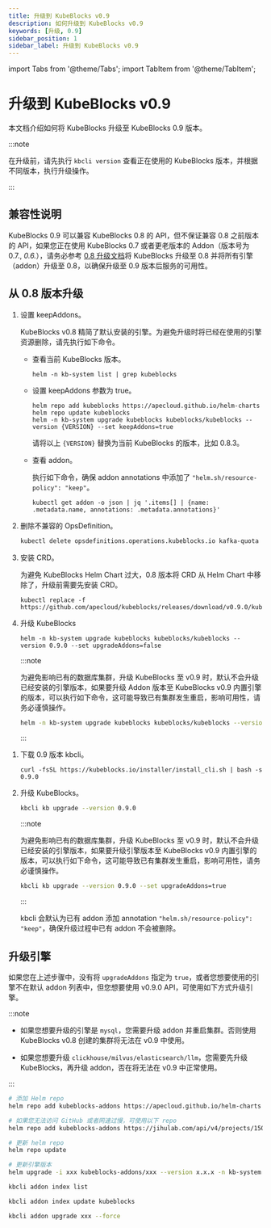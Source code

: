 ```yaml
---
title: 升级到 KubeBlocks v0.9
description: 如何升级到 KubeBlocks v0.9
keywords: [升级, 0.9]
sidebar_position: 1
sidebar_label: 升级到 KubeBlocks v0.9
---
```


import Tabs from '@theme/Tabs';
import TabItem from '@theme/TabItem';

# 升级到 KubeBlocks v0.9

本文档介绍如何将 KubeBlocks 升级至 KubeBlocks 0.9 版本。

:::note

在升级前，请先执行 `kbcli version` 查看正在使用的 KubeBlocks 版本，并根据不同版本，执行升级操作。

:::

## 兼容性说明

KubeBlocks 0.9 可以兼容 KubeBlocks 0.8 的 API，但不保证兼容 0.8 之前版本的 API，如果您正在使用 KubeBlocks 0.7 或者更老版本的 Addon（版本号为 0.7., *0.6.*），请务必参考 [0.8 升级文档](./upgrade-kubeblocks-to-0.8.md)将 KubeBlocks 升级至 0.8 并将所有引擎（addon）升级至 0.8，以确保升级至 0.9 版本后服务的可用性。

## 从 0.8 版本升级

<Tabs>

<TabItem value="Helm" label="Helm" default>

1. 设置 keepAddons。

    KubeBlocks v0.8 精简了默认安装的引擎。为避免升级时将已经在使用的引擎资源删除，请先执行如下命令。

    - 查看当前 KubeBlocks 版本。

         ```shell
         helm -n kb-system list | grep kubeblocks
         ```

    - 设置 keepAddons 参数为 true。

         ```shell
         helm repo add kubeblocks https://apecloud.github.io/helm-charts
         helm repo update kubeblocks
         helm -n kb-system upgrade kubeblocks kubeblocks/kubeblocks --version {VERSION} --set keepAddons=true
         ```

         请将以上 `{VERSION}` 替换为当前 KubeBlocks 的版本，比如 0.8.3。

    - 查看 addon。

         执行如下命令，确保 addon annotations 中添加了 `"helm.sh/resource-policy": "keep"`。

         ```shell
         kubectl get addon -o json | jq '.items[] | {name: .metadata.name, annotations: .metadata.annotations}'
         ```

2. 删除不兼容的 OpsDefinition。

   ```bash
   kubectl delete opsdefinitions.operations.kubeblocks.io kafka-quota kafka-topic kafka-user-acl switchover
   ```

3. 安装 CRD。

   为避免 KubeBlocks Helm Chart 过大，0.8 版本将 CRD 从 Helm Chart 中移除了，升级前需要先安装 CRD。

    ```shell
    kubectl replace -f https://github.com/apecloud/kubeblocks/releases/download/v0.9.0/kubeblocks_crds.yaml
    ```

4. 升级 KubeBlocks

    ```shell
    helm -n kb-system upgrade kubeblocks kubeblocks/kubeblocks --version 0.9.0 --set upgradeAddons=false
    ```

    :::note

    为避免影响已有的数据库集群，升级 KubeBlocks 至 v0.9 时，默认不会升级已经安装的引擎版本，如果要升级 Addon 版本至 KubeBlocks v0.9 内置引擎的版本，可以执行如下命令，这可能导致已有集群发生重启，影响可用性，请务必谨慎操作。

    ```bash
    helm -n kb-system upgrade kubeblocks kubeblocks/kubeblocks --version 0.9.0 --set upgradeAddons=true
    ```

    :::

</TabItem>

<TabItem value="kbcli" label="kbcli">

1. 下载 0.9 版本 kbcli。

    ```shell
    curl -fsSL https://kubeblocks.io/installer/install_cli.sh | bash -s 0.9.0
    ```

2. 升级 KubeBlocks。

    ```bash
    kbcli kb upgrade --version 0.9.0 
    ```

    :::note

    为避免影响已有的数据库集群，升级 KubeBlocks 至 v0.9 时，默认不会升级已经安装的引擎版本，如果要升级引擎版本至 KubeBlocks v0.9 内置引擎的版本，可以执行如下命令，这可能导致已有集群发生重启，影响可用性，请务必谨慎操作。

    ```bash
    kbcli kb upgrade --version 0.9.0 --set upgradeAddons=true
    ```

    :::

    kbcli 会默认为已有 addon 添加 annotation `"helm.sh/resource-policy": "keep"`，确保升级过程中已有 addon 不会被删除。

</TabItem>

</Tabs>

## 升级引擎

如果您在上述步骤中，没有将 `upgradeAddons` 指定为 `true`，或者您想要使用的引擎不在默认 addon 列表中，但您想要使用 v0.9.0 API，可使用如下方式升级引擎。

:::note

- 如果您想要升级的引擎是 `mysql`，您需要升级 addon 并重启集群。否则使用 KubeBlocks v0.8 创建的集群将无法在 v0.9 中使用。

- 如果您想要升级 `clickhouse/milvus/elasticsearch/llm`，您需要先升级 KubeBlocks，再升级 addon，否在将无法在 v0.9 中正常使用。

:::

<Tabs>

<TabItem value="Helm" label="Helm" default>

```bash
# 添加 Helm repo 
helm repo add kubeblocks-addons https://apecloud.github.io/helm-charts

# 如果您无法访问 GitHub 或者网速过慢，可使用以下 repo
helm repo add kubeblocks-addons https://jihulab.com/api/v4/projects/150246/packages/helm/stable

# 更新 helm repo
helm repo update

# 更新引擎版本
helm upgrade -i xxx kubeblocks-addons/xxx --version x.x.x -n kb-system  
```

</TabItem>

<TabItem value="kbcli" label="kbcli">

```bash
kbcli addon index list

kbcli addon index update kubeblocks

kbcli addon upgrade xxx --force
```

</TabItem>

</Tabs>
